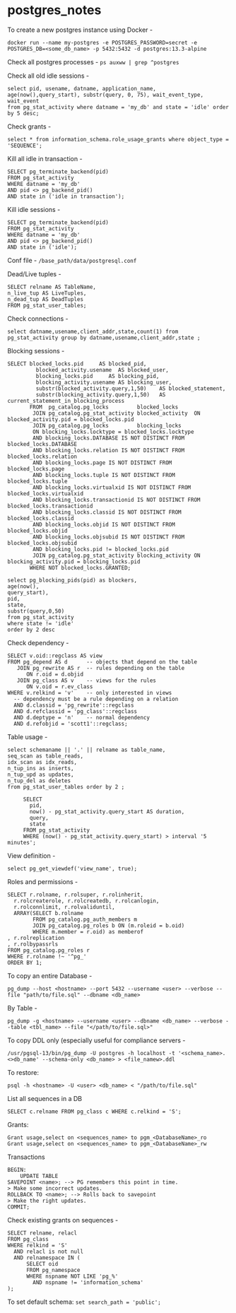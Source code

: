 # postgres_notes

To create a new postgres instance using Docker - 
```
docker run --name my-postgres -e POSTGRES_PASSWORD=secret -e POSTGRES_DB=<some_db_name> -p 5432:5432 -d postgres:13.3-alpine
```

Check all postgres processes - ``` ps auxww | grep ^postgres ```

Check all old idle sessions - 
```
select pid, usename, datname, application_name, age(now(),query_start), substr(query, 0, 75), wait_event_type, wait_event
from pg_stat_activity where datname = 'my_db' and state = 'idle' order by 5 desc;
```

Check grants - 
```
select * from information_schema.role_usage_grants where object_type = 'SEQUENCE';
```

Kill all idle in transaction - 
```
SELECT pg_terminate_backend(pid) 
FROM pg_stat_activity
WHERE datname = 'my_db'
AND pid <> pg_backend_pid()
AND state in ('idle in transaction');
```

Kill idle sessions - 
```
SELECT pg_terminate_backend(pid) 
FROM pg_stat_activity 
WHERE datname = 'my_db' 
AND pid <> pg_backend_pid() 
AND state in ('idle');
```

Conf file - ```/base_path/data/postgresql.conf```

Dead/Live tuples - 
```
SELECT relname AS TableName,
n_live_tup AS LiveTuples,
n_dead_tup AS DeadTuples
FROM pg_stat_user_tables;
```

Check connections - 
```
select datname,usename,client_addr,state,count(1) from pg_stat_activity group by datname,usename,client_addr,state ;
```

Blocking sessions - 

```
SELECT blocked_locks.pid     AS blocked_pid,
 		 blocked_activity.usename  AS blocked_user,
 		 blocking_locks.pid     AS blocking_pid,
 		 blocking_activity.usename AS blocking_user,
		 substr(blocked_activity.query,1,50)    AS blocked_statement,
		 substr(blocking_activity.query,1,50)   AS current_statement_in_blocking_process
 	   FROM  pg_catalog.pg_locks         blocked_locks
 	    JOIN pg_catalog.pg_stat_activity blocked_activity  ON blocked_activity.pid = blocked_locks.pid
 	    JOIN pg_catalog.pg_locks         blocking_locks
 		ON blocking_locks.locktype = blocked_locks.locktype
 		AND blocking_locks.DATABASE IS NOT DISTINCT FROM blocked_locks.DATABASE
 		AND blocking_locks.relation IS NOT DISTINCT FROM blocked_locks.relation
 		AND blocking_locks.page IS NOT DISTINCT FROM blocked_locks.page
 		AND blocking_locks.tuple IS NOT DISTINCT FROM blocked_locks.tuple
 		AND blocking_locks.virtualxid IS NOT DISTINCT FROM blocked_locks.virtualxid
 		AND blocking_locks.transactionid IS NOT DISTINCT FROM blocked_locks.transactionid
 		AND blocking_locks.classid IS NOT DISTINCT FROM blocked_locks.classid
 		AND blocking_locks.objid IS NOT DISTINCT FROM blocked_locks.objid
 		AND blocking_locks.objsubid IS NOT DISTINCT FROM blocked_locks.objsubid
 		AND blocking_locks.pid != blocked_locks.pid
 	    JOIN pg_catalog.pg_stat_activity blocking_activity ON blocking_activity.pid = blocking_locks.pid
 	   WHERE NOT blocked_locks.GRANTED;

select pg_blocking_pids(pid) as blockers,
age(now(),
query_start), 
pid, 
state, 
substr(query,0,50) 
from pg_stat_activity 
where state != 'idle' 
order by 2 desc	   
```


Check dependency -

```
SELECT v.oid::regclass AS view
FROM pg_depend AS d      -- objects that depend on the table
   JOIN pg_rewrite AS r  -- rules depending on the table
      ON r.oid = d.objid
   JOIN pg_class AS v    -- views for the rules
      ON v.oid = r.ev_class
WHERE v.relkind = 'v'    -- only interested in views
  -- dependency must be a rule depending on a relation
  AND d.classid = 'pg_rewrite'::regclass
  AND d.refclassid = 'pg_class'::regclass
  AND d.deptype = 'n'    -- normal dependency
  AND d.refobjid = 'scott1'::regclass;
```

Table usage - 

```
select schemaname || '.' || relname as table_name,
seq_scan as table_reads,
idx_scan as idx_reads,
n_tup_ins as inserts, 
n_tup_upd as updates, 
n_tup_del as deletes 
from pg_stat_user_tables order by 2 ;
```


```
     SELECT
       pid,
       now() - pg_stat_activity.query_start AS duration,
       query,
       state
     FROM pg_stat_activity
     WHERE (now() - pg_stat_activity.query_start) > interval '5 minutes';
```

View definition -
```
select pg_get_viewdef('view_name', true);
```

Roles and permissions - 
```
SELECT r.rolname, r.rolsuper, r.rolinherit,
  r.rolcreaterole, r.rolcreatedb, r.rolcanlogin,
  r.rolconnlimit, r.rolvaliduntil,
  ARRAY(SELECT b.rolname
        FROM pg_catalog.pg_auth_members m
        JOIN pg_catalog.pg_roles b ON (m.roleid = b.oid)
        WHERE m.member = r.oid) as memberof
, r.rolreplication
, r.rolbypassrls
FROM pg_catalog.pg_roles r
WHERE r.rolname !~ '^pg_'
ORDER BY 1;
```

To copy an entire Database - 
```
pg_dump --host <hostname> --port 5432 --username <user> --verbose --file "path/to/file.sql" --dbname <db_name>
```

By Table -
```
pg_dump -g <hostname> --username <user> --dbname <db_name> --verbose --table <tbl_name> --file "</path/to/file.sql>"
```

To copy DDL only (especially useful for compliance servers - 
```
/usr/pgsql-13/bin/pg_dump -U postgres -h localhost -t '<schema_name>.<>db_name' --schema-only <db_name> > <file_namew>.ddl
```

To restore:
```
psql -h <hostname> -U <user> <db_name> < "/path/to/file.sql"
```

List all sequences in a DB
```
SELECT c.relname FROM pg_class c WHERE c.relkind = 'S';
```

Grants:
```
Grant usage,select on <sequences_name> to pgm_<DatabaseName>_ro
Grant usage,select on <sequences_name> to pgm_<DatabaseName>_rw
```

Transactions
```
BEGIN:
    UPDATE TABLE
SAVEPOINT <name>; --> PG remembers this point in time.
> Make some incorrect updates.
ROLLBACK TO <name>; --> Rolls back to savepoint
> Make the right updates.
COMMIT;
```

Check existing grants on sequences -
```
SELECT relname, relacl
FROM pg_class
WHERE relkind = 'S'
  AND relacl is not null
  AND relnamespace IN (
      SELECT oid
      FROM pg_namespace
      WHERE nspname NOT LIKE 'pg_%'
        AND nspname != 'information_schema'
);
```

To set default schema: ```set search_path = 'public';```


